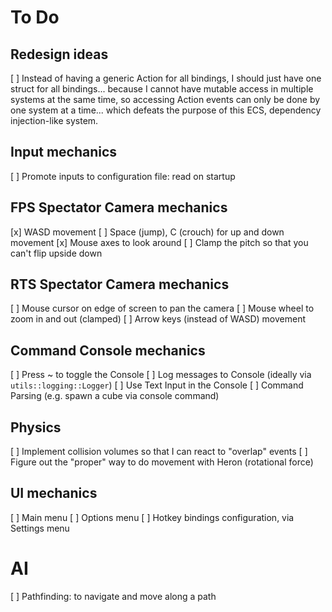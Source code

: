# To Do

## Redesign ideas
[ ] Instead of having a generic Action for all bindings, I should just have one struct for all bindings...
        because I cannot have mutable access in multiple systems at the same time, so accessing Action
        events can only be done by one system at a time... which defeats the purpose of this ECS, dependency
        injection-like system.

## Input mechanics
[ ] Promote inputs to configuration file: read on startup

## FPS Spectator Camera mechanics
[x] WASD movement
[ ] Space (jump), C (crouch) for up and down movement
[x] Mouse axes to look around
    [ ] Clamp the pitch so that you can't flip upside down

## RTS Spectator Camera mechanics
[ ] Mouse cursor on edge of screen to pan the camera
[ ] Mouse wheel to zoom in and out (clamped)
[ ] Arrow keys (instead of WASD) movement

## Command Console mechanics
[ ] Press ~ to toggle the Console
[ ] Log messages to Console (ideally via `utils::logging::Logger`)
[ ] Use Text Input in the Console
[ ] Command Parsing (e.g. spawn a cube via console command)

## Physics
[ ] Implement collision volumes so that I can react to "overlap" events
[ ] Figure out the "proper" way to do movement with Heron (rotational force)

## UI mechanics
[ ] Main menu
[ ] Options menu
[ ] Hotkey bindings configuration, via Settings menu

# AI
[ ] Pathfinding: to navigate and move along a path